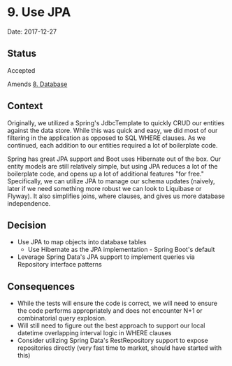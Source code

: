 # 9. Use JPA

Date: 2017-12-27

## Status

Accepted

Amends [8. Database](0008-database.md)

## Context

Originally, we utilized a Spring's JdbcTemplate to quickly CRUD our entities against the data store.  While this was quick and easy, we did most of our filtering in the application as opposed to SQL WHERE clauses.  As we continued, each addition to our entities required a lot of boilerplate code.  

Spring has great JPA support and Boot uses Hibernate out of the box.  Our entity models are still relatively simple, but using JPA reduces a lot of the boilerplate code, and opens up a lot of additional features "for free."  Specifically, we can utilize JPA to manage our schema updates (naively, later if we need something more robust we can look to Liquibase or Flyway).  It also simplifies joins, where clauses, and gives us more database independence.

## Decision

* Use JPA to map objects into database tables
    * Use Hibernate as the JPA implementation - Spring Boot's default
* Leverage Spring Data's JPA support to implement queries via Repository interface patterns

## Consequences

* While the tests will ensure the code is correct, we will need to ensure the code performs appropriately and does not encounter N+1 or combinatorial query explosion.
* Will still need to figure out the best approach to support our local datetime overlapping interval logic in WHERE clauses
* Consider utilizing Spring Data's RestRepository support to expose repositories directly (very fast time to market, should have started with this)
